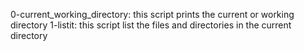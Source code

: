 0-current_working_directory: this script prints the current or working directory
1-listit: this script list the files and directories in the current directory
